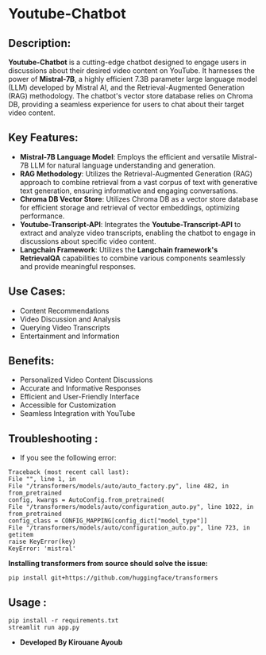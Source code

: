 # Youtube-Chatbot

## Description:
**Youtube-Chatbot** is a cutting-edge chatbot designed to engage users in discussions about their desired video content on YouTube. It harnesses the power of **Mistral-7B**, a highly efficient 7.3B parameter large language model (LLM) developed by Mistral AI, and the Retrieval-Augmented Generation (RAG) methodology. The chatbot's vector store database relies on Chroma DB, providing a seamless experience for users to chat about their target video content.

## Key Features:

+ **Mistral-7B Language Model**: Employs the efficient and versatile Mistral-7B LLM for natural language understanding and generation.
+ **RAG Methodology**: Utilizes the Retrieval-Augmented Generation (RAG) approach to combine retrieval from a vast corpus of text with generative text generation, ensuring informative and engaging conversations.
+ **Chroma DB Vector Store**: Utilizes Chroma DB as a vector store database for efficient storage and retrieval of vector embeddings, optimizing performance.
+ **Youtube-Transcript-API**: Integrates the **Youtube-Transcript-API** to extract and analyze video transcripts, enabling the chatbot to engage in discussions about specific video content.
+ **Langchain Framework**: Utilizes the **Langchain framework's RetrievalQA** capabilities to combine various components seamlessly and provide meaningful responses.

## Use Cases:

+ Content Recommendations
+ Video Discussion and Analysis
+ Querying Video Transcripts
+ Entertainment and Information


## Benefits:

+ Personalized Video Content Discussions
+ Accurate and Informative Responses
+ Efficient and User-Friendly Interface
+ Accessible for Customization
+ Seamless Integration with YouTube


## Troubleshooting : 

+ If you see the following error:
```
Traceback (most recent call last):
File "", line 1, in
File "/transformers/models/auto/auto_factory.py", line 482, in from_pretrained
config, kwargs = AutoConfig.from_pretrained(
File "/transformers/models/auto/configuration_auto.py", line 1022, in from_pretrained
config_class = CONFIG_MAPPING[config_dict["model_type"]]
File "/transformers/models/auto/configuration_auto.py", line 723, in getitem
raise KeyError(key)
KeyError: 'mistral'
```

**Installing transformers from source should solve the issue:**

```
pip install git+https://github.com/huggingface/transformers
```

## Usage : 

```
pip install -r requirements.txt
streamlit run app.py
```

+ **Developed By Kirouane Ayoub**